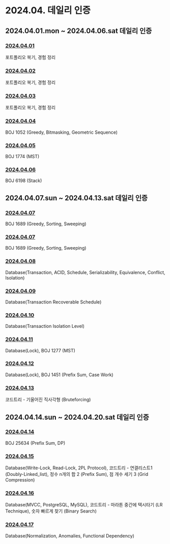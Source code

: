 # 2024.04. 데일리 인증

## 2024.04.01.mon ~ 2024.04.06.sat 데일리 인증

### [2024.04.01](https://github.com/jwelyl/daily_certification/blob/main/2024/04/01/24_04_01_daily_certification.md)
포트폴리오 복기, 경험 정리

### [2024.04.02](https://github.com/jwelyl/daily_certification/blob/main/2024/04/02/24_04_02_daily_certification.md)
포트폴리오 복기, 경험 정리

### [2024.04.03](https://github.com/jwelyl/daily_certification/blob/main/2024/04/03/24_04_03_daily_certification.md)
포트폴리오 복기, 경험 정리

### [2024.04.04](https://github.com/jwelyl/daily_certification/blob/main/2024/04/04/24_04_04_daily_certification.md)
BOJ 1052 (Greedy, Bitmasking, Geometric Sequence)

### [2024.04.05](https://github.com/jwelyl/daily_certification/blob/main/2024/04/05/24_04_05_daily_certification.md)
BOJ 1774 (MST)

### [2024.04.06](https://github.com/jwelyl/daily_certification/blob/main/2024/04/06/24_04_06_daily_certification.md)
BOJ 6198 (Stack)

## 2024.04.07.sun ~ 2024.04.13.sat 데일리 인증

### [2024.04.07](https://github.com/jwelyl/daily_certification/blob/main/2024/04/07/24_04_07_daily_certification.md)
BOJ 1689 (Greedy, Sorting, Sweeping)

### [2024.04.07](https://github.com/jwelyl/daily_certification/blob/main/2024/04/07/24_04_07_daily_certification.md)
BOJ 1689 (Greedy, Sorting, Sweeping)

### [2024.04.08](https://github.com/jwelyl/daily_certification/blob/main/2024/04/08/24_04_08_daily_certification.md)
Database(Transaction, ACID, Schedule, Serializability, Equivalence, Conflict, Isolation)

### [2024.04.09](https://github.com/jwelyl/daily_certification/blob/main/2024/04/09/24_04_09_daily_certification.md)
Database(Transaction Recoverable Schedule)

### [2024.04.10](https://github.com/jwelyl/daily_certification/blob/main/2024/04/10/24_04_10_daily_certification.md)
Database(Transaction Isolation Level)

### [2024.04.11](https://github.com/jwelyl/daily_certification/blob/main/2024/04/11/24_04_11_daily_certification.md)
Database(Lock), BOJ 1277 (MST)

### [2024.04.12](https://github.com/jwelyl/daily_certification/blob/main/2024/04/12/24_04_12_daily_certification.md)
Database(Lock), BOJ 1451 (Prefix Sum, Case Work)

### [2024.04.13](https://github.com/jwelyl/daily_certification/blob/main/2024/04/13/24_04_13_daily_certification.md)
코드트리 - 기울어진 직사각형 (Bruteforcing)

## 2024.04.14.sun ~ 2024.04.20.sat 데일리 인증

### [2024.04.14](https://github.com/jwelyl/daily_certification/blob/main/2024/04/14/24_04_14_daily_certification.md)
BOJ 25634 (Prefix Sum, DP)

### [2024.04.15](https://github.com/jwelyl/daily_certification/blob/main/2024/04/15/24_04_15_daily_certification.md)
Database(Write-Lock, Read-Lock, 2PL Protocol),
코드트리 - 연결리스트1 (Doubly-Linked_list), 정수 n개의 합 2 (Prefix Sum), 점 개수 세기 3 (Grid Compression)

### [2024.04.16](https://github.com/jwelyl/daily_certification/blob/main/2024/04/16/24_04_16_daily_certification.md)
Database(MVCC, PostgreSQL, MySQL),
코드트리 - 마라톤 중간에 택시타기 (LR Technique), 숫자 빠르게 찾기 (Binary Search)

### [2024.04.17](https://github.com/jwelyl/daily_certification/blob/main/2024/04/17/24_04_17_daily_certification.md)
Database(Normalization, Anomalies, Functional Dependency)